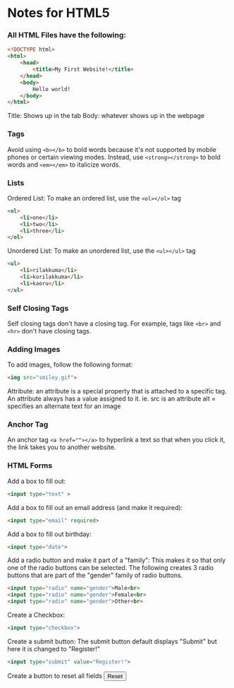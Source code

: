 # Notes for HTML5

### All HTML Files have the following:
```html
<!DOCTYPE html>
<html>
	<head>
		<title>My First Website!</title>
	</head>
	<body>
		Hello world!
	</body>
</html>
```
Title: Shows up in the tab 
Body: whatever shows up in the webpage

### Tags
Avoid using `<b></b>` to bold words because it's not supported by mobile phones or certain viewing modes. 
Instead, use `<strong></strong>` to bold words and `<em></em>` to italicize words. 

### Lists
Ordered List: To make an ordered list, use the `<ol></ol>` tag
```html
<ol>
	<li>one</li>
	<li>two</li>
	<li>three</li>
</ol>
```

Unordered List: To make an unordered list, use the `<ul></ul>` tag
```html
<ul>
	<li>rilakkuma</li>
	<li>korilakkuma</li>
	<li>kaoru</li>
</ul>
```

### Self Closing Tags
Self closing tags don't have a closing tag. 
For example, tags like `<br>` and `<hr>` don't have closing tags.

### Adding Images
To add images, follow the following format:
```html
<img src="smiley.gif">
```
Attribute: an attribute is a special property that is attached to a specific tag. An attribute always has a value assigned to it. 
ie. src is an attribute
alt = specifies an alternate text for an image

### Anchor Tag
An anchor tag `<a href=""></a>` to hyperlink a text so that when you click it, the link takes you to another website. 

### HTML Forms
Add a box to fill out:
```html 
<input type="text" >
``` 
Add a box to fill out an email address (and make it required):
```html 
<input type="email" required>
``` 
Add a box to fill out birthday:
```html
<input type="date">
```
Add a radio button and make it part of a "family":
This makes it so that only one of the radio buttons can be selected.
The following creates 3 radio buttons that are part of the "gender" family of radio buttons. 
```html 
<input type="radio" name="gender">Male<br>
<input type="radio" name="gender">Female<br>
<input type="radio" name="gender">Other<br>
```
Create a Checkbox:
```html
<input type="checkbox">
```
Create a submit button:
The submit button default displays "Submit" but here it is changed to "Register!" 
```html
<input type="submit" value="Register!">
```
Create a button to reset all fields
<input type="reset">
